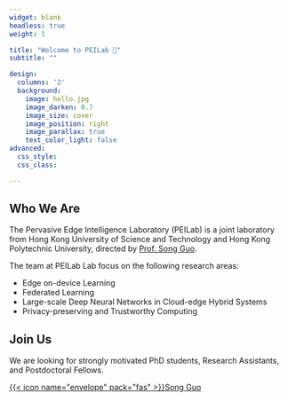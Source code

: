 ```yaml
---
widget: blank
headless: true
weight: 1

title: "Welcome to PEILab 👋"
subtitle: ""

design:
  columns: '2'
  background:
    image: hello.jpg
    image_darken: 0.7
    image_size: cover
    image_position: right
    image_parallax: true
    text_color_light: false
advanced:
  css_style:
  css_class: 

---
```


## Who We Are

The Pervasive Edge Intelligence Laboratory (PEILab) is a joint laboratory from Hong Kong University of Science and Technology and Hong Kong Polytechnic University,  directed by [Prof. Song Guo](https://cse.hkust.edu.hk/admin/people/faculty/profile/songguo). 

The team at PEILab Lab focus on the following research areas:

- Edge on-device Learning
- Federated Learning
- Large-scale Deep Neural Networks in Cloud-edge Hybrid Systems
- Privacy-preserving and Trustworthy Computing

## Join Us

We are looking for strongly motivated PhD students, Research Assistants, and Postdoctoral Fellows.

[{{< icon name="envelope" pack="fas" >}}Song Guo](mailto:songguo@cse.ust.hk)

